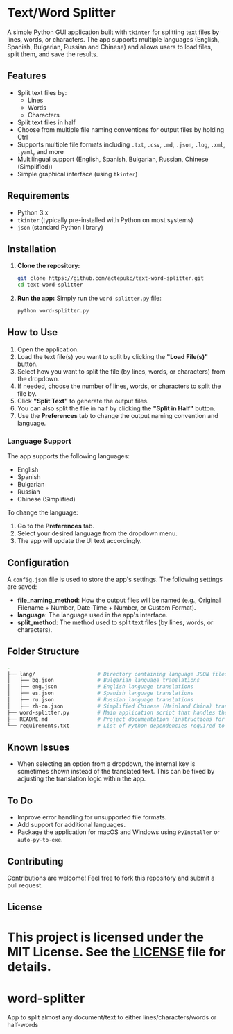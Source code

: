 
# Text/Word Splitter

A simple Python GUI application built with `tkinter` for splitting text files by lines, words, or characters. The app supports multiple languages (English, Spanish, Bulgarian, Russian and Chinese) and allows users to load files, split them, and save the results.

## Features

- Split text files by:
  - Lines
  - Words
  - Characters
- Split text files in half
- Choose from multiple file naming conventions for output files by holding Ctrl
- Supports multiple file formats including `.txt`, `.csv`, `.md`, `.json`, `.log`, `.xml`, `.yaml`, and more
- Multilingual support (English, Spanish, Bulgarian, Russian, Chinese (Simplified))
- Simple graphical interface (using `tkinter`)

## Requirements

- Python 3.x
- `tkinter` (typically pre-installed with Python on most systems)
- `json` (standard Python library)

## Installation

1. **Clone the repository:**
   ```bash
   git clone https://github.com/actepukc/text-word-splitter.git
   cd text-word-splitter
   ```



2. **Run the app:**
   Simply run the `word-splitter.py` file:
   ```bash
   python word-splitter.py
   ```

## How to Use

1. Open the application.
2. Load the text file(s) you want to split by clicking the **"Load File(s)"** button.
3. Select how you want to split the file (by lines, words, or characters) from the dropdown.
4. If needed, choose the number of lines, words, or characters to split the file by.
5. Click **"Split Text"** to generate the output files.
6. You can also split the file in half by clicking the **"Split in Half"** button.
7. Use the **Preferences** tab to change the output naming convention and language.

### Language Support

The app supports the following languages:
- English
- Spanish
- Bulgarian
- Russian
- Chinese (Simplified)

To change the language:
1. Go to the **Preferences** tab.
2. Select your desired language from the dropdown menu.
3. The app will update the UI text accordingly.

## Configuration

A `config.json` file is used to store the app's settings. The following settings are saved:
- **file_naming_method**: How the output files will be named (e.g., Original Filename + Number, Date-Time + Number, or Custom Format).
- **language**: The language used in the app's interface.
- **split_method**: The method used to split text files (by lines, words, or characters).

## Folder Structure
```bash
.
├── lang/                    # Directory containing language JSON files
│   ├── bg.json              # Bulgarian language translations
│   ├── eng.json             # English language translations
│   ├── es.json              # Spanish language translations
│   ├── ru.json              # Russian language translations
│   ├── zh-cn.json           # Simplified Chinese (Mainland China) translations
├── word-splitter.py         # Main application script that handles the GUI and functionality
├── README.md                # Project documentation (instructions for setup, usage, etc.)
└── requirements.txt         # List of Python dependencies required to run the application (if applicable)
```

## Known Issues

- When selecting an option from a dropdown, the internal key is sometimes shown instead of the translated text. This can be fixed by adjusting the translation logic within the app.

## To Do

- Improve error handling for unsupported file formats.
- Add support for additional languages.
- Package the application for macOS and Windows using `PyInstaller` or `auto-py-to-exe`.

## Contributing

Contributions are welcome! Feel free to fork this repository and submit a pull request.

## License

This project is licensed under the MIT License. See the [LICENSE](LICENSE) file for details.
=======
# word-splitter
App to split almost any document/text to either lines/characters/words or half-words
